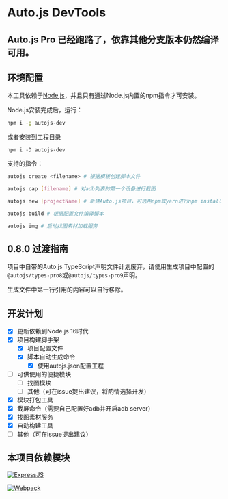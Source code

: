 # Auto.js DevTools

## Auto.js Pro 已经跑路了，依靠其他分支版本仍然编译可用。

## 环境配置

本工具依赖于[Node.js](https://nodejs.org)，并且只有通过Node.js内置的npm指令才可安装。

Node.js安装完成后，运行：

```bash
npm i -g autojs-dev
```

或者安装到工程目录
```
npm i -D autojs-dev
```

支持的指令：
```bash
autojs create <filename> # 根据模板创建脚本文件

autojs cap [filename] # 对adb列表的第一个设备进行截图

autojs new [projectName] # 新建Auto.js项目，可选用npm或yarn进行npm install操作

autojs build # 根据配置文件编译脚本

autojs img # 启动找图素材加载服务
```

## 0.8.0 过渡指南

项目中自带的Auto.js TypeScript声明文件计划废弃，请使用生成项目中配置的`@autojs/types-pro8`或`@autojs/types-pro9`声明。

生成文件中第一行引用的内容可以自行移除。

## 开发计划

- [x] 更新依赖到Node.js 16时代
- [x] 项目构建脚手架
  - [x] 项目配置文件
  - [x] 脚本自动生成命令
    - [x] 使用autojs.json配置工程
- [ ] 可供使用的便捷模块
  - [ ] 找图模块
  - [ ] 其他（可在issue提出建议，将酌情选择开发）
- [x] 模块打包工具
- [x] 截屏命令（需要自己配置好adb并开启adb server）
- [x] 找图素材服务
- [x] 自动构建工具
- [ ] 其他（可在issue提出建议）

## 本项目依赖模块

<a href="http://expressjs.com/"><img src="https://camo.githubusercontent.com/0566752248b4b31b2c4bdc583404e41066bd0b6726f310b73e1140deefcc31ac/68747470733a2f2f692e636c6f756475702e636f6d2f7a6659366c4c376546612d3330303078333030302e706e67" style="max-height: 100px;" alt="ExpressJS"></a>

<a href="http://webpack.js.org/"><img src="https://webpack.js.org/assets/icon-square-big.svg" style="max-height: 100px;" alt="Webpack"></a>
